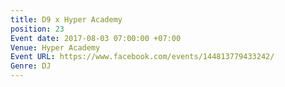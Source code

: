 ```yaml
---
title: D9 x Hyper Academy
position: 23
Event date: 2017-08-03 07:00:00 +07:00
Venue: Hyper Academy
Event URL: https://www.facebook.com/events/144813779433242/
Genre: DJ
---
```


